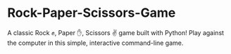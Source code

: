 # Rock-Paper-Scissors-Game
A classic Rock ✊, Paper ✋, Scissors ✌️ game built with Python! Play against the computer in this simple, interactive command-line game.
